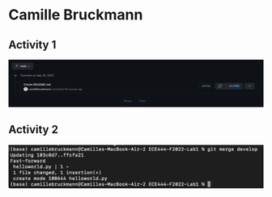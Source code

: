 # Camille Bruckmann
## Activity 1
![Commit for README.md](readme_commit.png?raw=true "Screenshot of commit for README.md")
## Activity 2
![Output of merge command](merge_output.png?raw=true "Screenshot of output of merge command")
